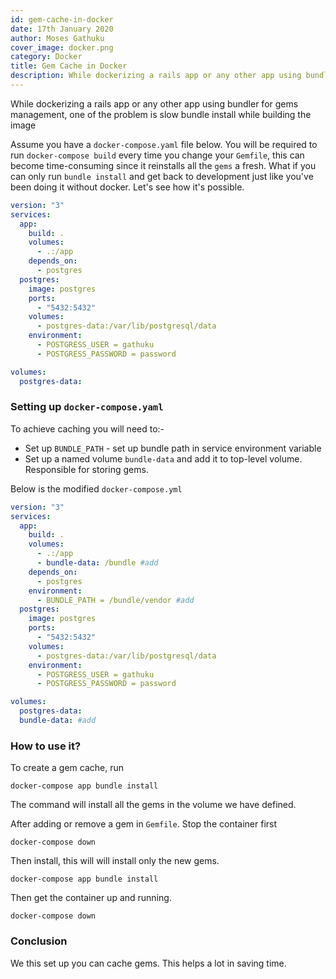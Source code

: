 ```yaml
---
id: gem-cache-in-docker
date: 17th January 2020
author: Moses Gathuku
cover_image: docker.png
category: Docker
title: Gem Cache in Docker
description: While dockerizing a rails app or any other app using bundler for gems management, one of the problem is slow bundle install while building the image
---
```


While dockerizing a rails app or any other app using bundler for gems management, one of the problem is slow bundle install while building the image

Assume you have a `docker-compose.yaml` file below. You will be required to run `docker-compose build` every time you change your `Gemfile`, this can become time-consuming since it reinstalls all the `gems` a fresh. What if you can only run `bundle install` and get back to development just like you've been doing it without docker. Let's see how it's possible.

```yaml
version: "3"
services:
  app:
    build: .
    volumes:
      - .:/app
    depends_on:
      - postgres
  postgres:
    image: postgres
    ports:
      - "5432:5432"
    volumes:
      - postgres-data:/var/lib/postgresql/data
    environment:
      - POSTGRESS_USER = gathuku
      - POSTGRESS_PASSWORD = password

volumes:
  postgres-data:

```

### Setting up `docker-compose.yaml`
To achieve caching you will need to:-
- Set up `BUNDLE_PATH` - set up bundle path in service environment variable
- Set up a named volume `bundle-data` and add it to top-level volume. Responsible for storing gems.

Below is the modified `docker-compose.yml`
```yaml
version: "3"
services:
  app:
    build: .
    volumes:
      - .:/app
      - bundle-data: /bundle #add
    depends_on:
      - postgres
    environment:
      - BUNDLE_PATH = /bundle/vendor #add
  postgres:
    image: postgres
    ports:
      - "5432:5432"
    volumes:
      - postgres-data:/var/lib/postgresql/data
    environment:
      - POSTGRESS_USER = gathuku
      - POSTGRESS_PASSWORD = password

volumes:
  postgres-data:
  bundle-data: #add

```
### How to use it?
To create a gem cache, run
```
docker-compose app bundle install
```
The command will install all the gems in the volume we have defined.

After adding or remove a gem in `Gemfile`. Stop the container first
```
docker-compose down
```
Then install, this will will install only the new gems.
```
docker-compose app bundle install
```
Then get the container up and running.
```
docker-compose down
```

### Conclusion
We this set up you can cache gems. This helps a lot in saving time.
